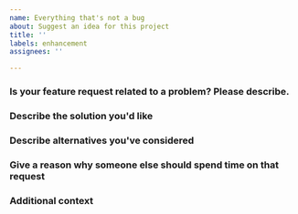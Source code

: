 ```yaml
---
name: Everything that's not a bug
about: Suggest an idea for this project
title: ''
labels: enhancement
assignees: ''

---
```


<!---Important Notice

This is a  pre-formatted template:

- Lines starting with ### are section headers. Do not delete any of the sections.

- Lines starting with the label  [comment]: are instructions on how to fill in the section and will not be shown in your request. Just read what is required and add your answer below.

Choose a good title: The title will be listed in the changelog when the issue is fixed. Do you think someone else would understand what's fixed or done from your title? Does it really name the real topic of the issue?

Feature requests that are not properly filed might be closed without further notice.
-->

### Is your feature request related to a problem? Please describe.
[comment]: # (A clear and concise description of what the problem is. Ex. I'm always frustrated when [...] )



### Describe the solution you'd like
[comment]: # (A clear and concise description of what you want to happen.)



### Describe alternatives you've considered
[comment]: # (A clear and concise description of any alternative solutions or features you've considered.)



### Give a reason why someone else should spend time on that request
[comment]: # (Keep in mind that you ask others to spend their spare time for your request. Good reasons are if you are able to prove that the request solves a fundamental problem for everyone, or the request is of general interest for many users. Bad reasons are you just want it to have that way, or argue that software xyz does it.)



### Additional context
[comment]: # (Add any other context or screenshots about the feature request here.)
